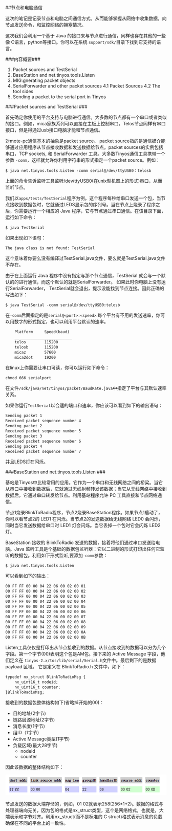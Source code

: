 ##节点和电脑通信

这次的笔记是记录节点和电脑之间通信方式。从而能够掌握从网络中收集数据，向节点发送命令，和监控网络的拥塞情况。

这次我们会利用一个基于 Java 的接口来与节点进行通信，同样也存在其他的一些像 C语言，python等接口。你可以在系统 `support/sdk/`目录下找到它支持的语言。

###内容概要###
1. Packet sources and TestSerial
2. BaseStation and net.tinyos.tools.Listen
3. MIG:gnerating packet objects
4. SerialForwarder and other packet sources
	4.1 Packet Sources
	4.2 The tool sides
5. Sending a packet to the serial port in Tinyos

###Packet sources and TestSerial ###

首先确定你使用的平台支持与电脑进行通信。大多数的节点都有一个串口或者类似的接口。例如，mica家族系列可以直接在主板上控制串口。Telos节点同样有串口接口，但是得通过usb接口电脑才能和节点通信。

对mote-pc通信基本的抽象是packet source。 packet source指的是通信媒介能够通过应用程序从节点接收数据和发送数据给节点。packet sources的实例包括串口，TCP sockets, 和 SerialForwarder 工具。大多数Tinyos通信工具携带一个参数 `-comm`，这样就允许你利用字符串的形式指定一个packet source。例如：

```
$ java net.tinyos.tools.Listen -comm serial@/dev/ttyUSB0：telosb
```

上面的命令告诉监听工具监听/dev/ttyUSB0(在unix型机器上的形式)串口，从而监听节点。

我们以`apps/tests/TestSerial`程序为例。这个程序每秒给串口发送一个包，当节点接收到数据包时，它就通过LEDS显示包的序列号。当在节点上烧录了程序之后，你需要运行一个相应的 Java 程序，它与节点通过串口通信。在该目录下面，运行如下命令：

```
$ java TestSerial
```

如果出现如下语句：

```
The java class is not found: TestSerial
```

这个意味着你要么没有编译过TestSerial.java文件，要么就是TestSerial.java文件不存在。

由于在上面运行 Java 程序中没有指定与那个节点通信，TestSerial 就会与一个默认的的进行通信，而这个默认的就是SerialForwarder。 如果此时你电脑上没有运行SerialForwarder， TestSerial就会退出，提示没能找到节点连接。因此正确的写法如下：

```
$ java TestSerial -comm serial@/dev/ttyUSB0:telosb
```

在`-comm`后面指定的是`serial@<port>:<speed>`.每个平台有不用的发送速率，你可以用数字的形式指定，也可以利用平台默认的速率。

		Platform     Speed(baud)
		_________________________
		telos		 115200
		telosb 		 115200
		micaz		 57600
		mica2dot	 19200

在linux上你需要让串口可读，你可以运行如下命令：

```
chmod 666 serialport
```

在文件`/sdk/java/net/tinyos/packet/BaudRate.java`中指定了平台与其默认速率关系。

如果你运行`TestSerial`以合适的端口和速率，你应该可以看到如下的输出语句：

```
Sending packet 1
Received packet sequence number 4
Sending packet 2
Received packet sequence number 5
Sending packet 3
Received packet sequence number 6
Sending packet 4
Received packet sequence number 7
```
并且LEDS灯在闪烁。

###BaseStation and net.tinyos.tools.Listen ###

基站是Tinyos中比较常用的应用。它作为一个串口和无线网络之间的桥梁。当它从串口中接收到数据后，它就通过无线射频转发该数据；当它从无线网络中接收到数据后，它通过串口转发给节点。利用基站程序允许 PC 工具直接和节点网络通信。

节点1烧录BlinkToRadio程序，节点2烧录BaseStation程序。如果节点1启动了，你可以看节点2的 LED1 在闪烁。当节点2的发送数据给无线网络 LED0 会闪烁，同时当它发送数据给串口时 LED1 灯会闪烁。当它丢掉一个包时它会闪烁 LED2 灯。

BaseStation 接收的 BlinkToRadio 发送的数据，接着将他们通过串口发送给电脑。Java 监听工具是个基础的数据包监听器：它以二进制的形式打印出任何它监听的数据包。利用如下形式监听,要添加`-comm`参数：

	$ java net.tinyos.tools.Listen
 
可以看到如下的输出：

	00 FF FF 00 00 04 22 06 00 02 00 01
	00 FF FF 00 00 04 22 06 00 02 00 02
	00 FF FF 00 00 04 22 06 00 02 00 03
	00 FF FF 00 00 04 22 06 00 02 00 04
	00 FF FF 00 00 04 22 06 00 02 00 05
	00 FF FF 00 00 04 22 06 00 02 00 06
	00 FF FF 00 00 04 22 06 00 02 00 07
	00 FF FF 00 00 04 22 06 00 02 00 08
	00 FF FF 00 00 04 22 06 00 02 00 09
	00 FF FF 00 00 04 22 06 00 02 00 0A
	00 FF FF 00 00 04 22 06 00 02 00 0B

Listen工具仅仅是打印出从节点接收到的数据。从节点接收到的数据可以分为几个字段。第一个字节(00)表明这个包是AM包。接下来的 Active Message 字段，他们定义在 `tinyos-2.x/tos/lib/serial/Serial.h`文件中。最后剩下的是数据 payload 区域。 它是定义在 BlinkToRadio.h 文件中，如下：

	typedef nx_struct BlinkToRadioMsg {
		nx_uint16_t nodeid;
		nx_uint16_t counter;
	}BlinkToRadioMsg; 

接收到的数据包整体结构如下(省略掉开始的00)：

- 目的地址(2字节)
- 链路层源地址(2字节)
- 消息长度(1字节)
- 组ID（1字节）
- Active Message类型(1字节)
- 负载区域(最大28字节)
	- nodeid
	- counter

因此该数据的整体结构如下：

![](./packet_descripte.png)

节点发送的数据大端存储的，例如，01 02就表示258(256*1+2)。数据的格式与处理器端向无关，因为包的格式是nx_struct类型，这个是网络格式，也就是，大端表示和字节对齐。利用nx_struct(而不是标准的 C struct)格式表示消息的负载确保在不同的平台上的一致性。
